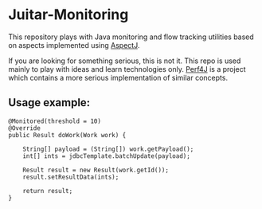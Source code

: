Juitar-Monitoring
=================
This repository plays with Java monitoring and flow tracking utilities based on aspects implemented using [AspectJ](http://www.eclipse.org/aspectj/).

If you are looking for something serious, this is not it. This repo is used mainly to play with ideas and learn technologies only.
[Perf4J](https://github.com/perf4j/perf4j) is a project which contains a more serious implementation of similar concepts.

Usage example:
-------------

    @Monitored(threshold = 10)
    @Override
    public Result doWork(Work work) {

        String[] payload = (String[]) work.getPayload();
        int[] ints = jdbcTemplate.batchUpdate(payload);

        Result result = new Result(work.getId());
        result.setResultData(ints);

        return result;
    }
